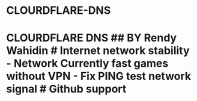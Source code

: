 # CLOURDFLARE-DNS
# CLOURDFLARE DNS ## BY Rendy Wahidin  # Internet network stability - Network Currently fast games without VPN  - Fix PING test network signal   # Github support 
